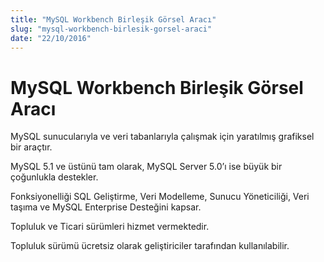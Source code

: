 ```yaml
---
title: "MySQL Workbench Birleşik Görsel Aracı"
slug: "mysql-workbench-birlesik-gorsel-araci"
date: "22/10/2016"
---
```


MySQL Workbench Birleşik Görsel Aracı
========================================
MySQL sunucularıyla ve veri tabanlarıyla çalışmak için yaratılmış grafiksel bir araçtır.

MySQL 5.1 ve üstünü tam olarak, MySQL Server 5.0’ı ise büyük bir çoğunlukla destekler.

Fonksiyonelliği SQL Geliştirme, Veri Modelleme, Sunucu Yöneticiliği, Veri taşıma ve MySQL Enterprise Desteğini kapsar.

Topluluk ve Ticari sürümleri hizmet vermektedir.

Topluluk sürümü ücretsiz olarak geliştiriciler tarafından kullanılabilir.
